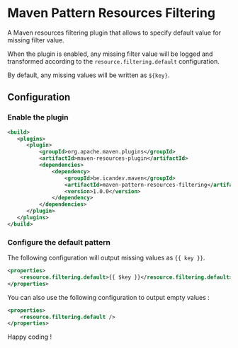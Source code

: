 # Maven Pattern Resources Filtering

A Maven resources filtering plugin that allows to specify default value for missing filter value.

When the plugin is enabled, any missing filter value will be logged and transformed according to the `resource.filtering.default` configuration.

By default, any missing values will be written as `${key}`.

## Configuration

### Enable the plugin
```xml
<build>
   <plugins>
      <plugin>
          <groupId>org.apache.maven.plugins</groupId>
          <artifactId>maven-resources-plugin</artifactId>
          <dependencies>
              <dependency>
                  <groupId>be.icandev.maven</groupId>
                  <artifactId>maven-pattern-resources-filtering</artifactId>
                  <version>1.0.0</version>
              </dependency>
          </dependencies>
      </plugin>
   </plugins>
</build>
```

### Configure the default pattern

The following configuration will output missing values as `{{ key }}`.
```xml
<properties>
    <resource.filtering.default>{{ $key }}</resource.filtering.default>
</properties>
```

You can also use the following configuration to output empty values :
```xml
<properties>
    <resource.filtering.default />
</properties>
```


Happy coding !
